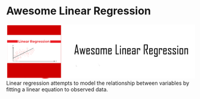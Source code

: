 # Awesome Linear Regression
![Awesome Linear Regression](image/alr.png)
Linear regression attempts to model the relationship between variables by fitting a linear equation to observed data. 
